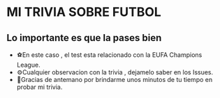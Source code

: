 # MI TRIVIA SOBRE FUTBOL
## Lo importante es que la pases bien
- ⚽En este caso , el test esta relacionado con la EUFA Champions League.
- ⚙️Cualquier observacion con la trivia , dejamelo saber en los Issues.
- 🙏Gracias de antemano por brindarme unos minutos de tu tiempo en probar mi trivia.
 